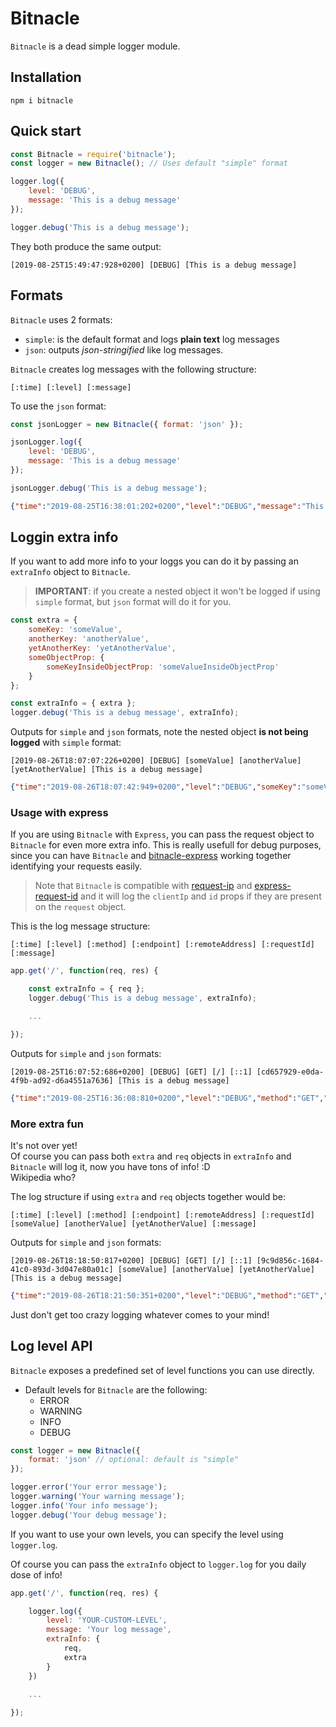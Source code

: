 # Bitnacle

```Bitnacle``` is a dead simple logger module.

## Installation

```
npm i bitnacle
```

## Quick start

```javascript
const Bitnacle = require('bitnacle');
const logger = new Bitnacle(); // Uses default "simple" format

logger.log({
    level: 'DEBUG',
    message: 'This is a debug message'
});

logger.debug('This is a debug message');
```

They both produce the same output:  
```
[2019-08-25T15:49:47:928+0200] [DEBUG] [This is a debug message]
```

## Formats 

```Bitnacle``` uses 2 formats:

- ```simple```: is the default format and logs **plain text** log messages
- ```json```: outputs _json-stringified_ like log messages.

```Bitnacle``` creates log messages with the following structure:

```
[:time] [:level] [:message]
```

To use the ```json``` format:

```javascript
const jsonLogger = new Bitnacle({ format: 'json' });

jsonLogger.log({
    level: 'DEBUG',
    message: 'This is a debug message'
});

jsonLogger.debug('This is a debug message');
```

```json
{"time":"2019-08-25T16:38:01:202+0200","level":"DEBUG","message":"This is a debug message"}
```

## Loggin extra info

If you want to add more info to your loggs you can do it by passing an ```extraInfo``` object to ```Bitnacle```. 

> **IMPORTANT**: if you create a nested object it won't be logged if using ```simple``` format, but ```json``` format will do it for you.

```javascript
const extra = {
    someKey: 'someValue',
    anotherKey: 'anotherValue',
    yetAnotherKey: 'yetAnotherValue',
    someObjectProp: {
        someKeyInsideObjectProp: 'someValueInsideObjectProp'
    }
};

const extraInfo = { extra };
logger.debug('This is a debug message', extraInfo);
```

Outputs for ```simple``` and ```json``` formats, note the nested object **is not being logged** with ```simple``` format:

```
[2019-08-26T18:07:07:226+0200] [DEBUG] [someValue] [anotherValue] [yetAnotherValue] [This is a debug message]
```

```json
{"time":"2019-08-26T18:07:42:949+0200","level":"DEBUG","someKey":"someValue","anotherKey":"anotherValue","yetAnotherKey":"yetAnotherValue","someObjectProp":{"someKeyInsideObjectProp":"someInsideObjectPropValue"},"message":"This is a debug message"}
```

### **Usage with express**

If you are using ```Bitnacle``` with ```Express```, you can pass the request object to ```Bitnacle``` for even more extra info. This is really usefull for debug purposes, since you can have ```Bitnacle``` and [bitnacle-express](https://www.npmjs.com/package/bitnacle-express) working together identifying your requests easily.

> Note that ```Bitnacle``` is compatible with [request-ip](https://www.npmjs.com/package/request-ip) and [express-request-id](https://www.npmjs.com/package/express-request-id) and it will log the ```clientIp``` and ```id``` props if they are present on the ```request``` object.

This is the log message structure:

```
[:time] [:level] [:method] [:endpoint] [:remoteAddress] [:requestId] [:message]
```

```javascript
app.get('/', function(req, res) {

    const extraInfo = { req };
    logger.debug('This is a debug message', extraInfo);

    ...

});
```

Outputs for ```simple``` and ```json``` formats:

```
[2019-08-25T16:07:52:686+0200] [DEBUG] [GET] [/] [::1] [cd657929-e0da-4f9b-ad92-d6a4551a7636] [This is a debug message]
```

```json
{"time":"2019-08-25T16:36:08:810+0200","level":"DEBUG","method":"GET","endpoint":"/","remoteAddress":"::1","id":"e5c87f07-f635-4f31-b86a-42bab7a35494","message":"This is a debug message"}
```

### **More extra fun**

It's not over yet!  
Of course you can pass both ```extra``` and ```req``` objects in ```extraInfo``` and ```Bitnacle``` will log it, now you have tons of info! :D  
Wikipedia who?  

The log structure if using ```extra``` and ```req``` objects together would be:

```
[:time] [:level] [:method] [:endpoint] [:remoteAddress] [:requestId] [someValue] [anotherValue] [yetAnotherValue] [:message]
```

Outputs for ```simple``` and ```json``` formats:

```
[2019-08-26T18:18:50:817+0200] [DEBUG] [GET] [/] [::1] [9c9d856c-1684-41c0-893d-3d047e80a01c] [someValue] [anotherValue] [yetAnotherValue] [This is a debug message]
```

```json
{"time":"2019-08-26T18:21:50:351+0200","level":"DEBUG","method":"GET","endpoint":"/","remoteAddress":"::1","id":"19f486b4-9510-4b66-84f1-90ebbadf4fcd","someKey":"someValue","anotherKey":"anotherValue","yetAnotherKey":"yetAnotherValue","someObjectProp":{"someKeyInsideObjectProp":"someInsideObjectPropValue"},"message":"This is a debug message"}
```

Just don't get too crazy logging whatever comes to your mind!


## **Log level API**

```Bitnacle``` exposes a predefined set of level functions you can use directly.

- Default levels for ```Bitnacle``` are the following:  
    - ERROR  
    - WARNING  
    - INFO  
    - DEBUG  

```javascript
const logger = new Bitnacle({
    format: 'json' // optional: default is "simple"
});

logger.error('Your error message');
logger.warning('Your warning message');
logger.info('Your info message');
logger.debug('Your debug message');
```

If you want to use your own levels, you can specify the level using ```logger.log```.

Of course you can pass the ```extraInfo``` object to ```logger.log``` for you daily dose of info!

```javascript
app.get('/', function(req, res) {

    logger.log({
        level: 'YOUR-CUSTOM-LEVEL',
        message: 'Your log message',
        extraInfo: {
            req,
            extra
        }
    })

    ...
    
});
```
